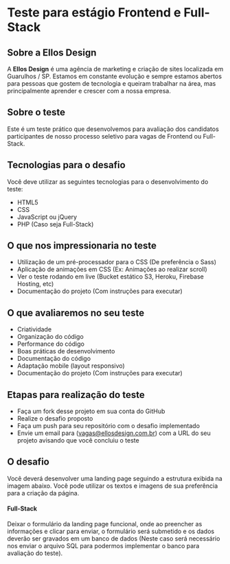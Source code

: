 # Teste para estágio Frontend e Full-Stack

## Sobre a Ellos Design

A **Ellos Design** é uma agência de marketing e criação de sites localizada em Guarulhos / SP. Estamos em constante evolução e sempre estamos abertos para pessoas que gostem de tecnologia e queiram trabalhar na área, mas principalmente aprender e crescer com a nossa empresa.

## Sobre o teste

Este é um teste prático que desenvolvemos para avaliação dos candidatos participantes de nosso processo seletivo para vagas de Frontend ou Full-Stack.

## Tecnologias para o desafio

Você deve utilizar as seguintes tecnologias para o desenvolvimento do teste:

- HTML5
- CSS
- JavaScript ou jQuery
- PHP (Caso seja Full-Stack)

## O que nos impressionaria no teste

- Utilização de um pré-processador para o CSS (De preferência o Sass)
- Aplicação de animações em CSS (Ex: Animações ao realizar scroll)
- Ver o teste rodando em live (Bucket estático S3, Heroku, Firebase Hosting, etc)
- Documentação do projeto (Com instruções para executar)

## O que avaliaremos no seu teste

- Criatividade
- Organização do código
- Performance do código
- Boas práticas de desenvolvimento
- Documentação do código
- Adaptação mobile (layout responsivo)
- Documentação do projeto (Com instruções para executar)

## Etapas para realização do teste

- Faça um fork desse projeto em sua conta do GitHub
- Realize o desafio proposto
- Faça um push para seu repositório com o desafio implementado
- Envie um email para (vagas@ellosdesign.com.br) com a URL do seu projeto avisando que você concluiu o teste

## O desafio

Você deverá desenvolver uma landing page seguindo a estrutura exibida na imagem abaixo. Você pode utilizar os textos e imagens de sua preferência para a criação da página.

#### Full-Stack

Deixar o formulário da landing page funcional, onde ao preencher as informações e clicar para enviar, o formulário será submetido e os dados deverão ser gravados em um banco de dados (Neste caso será necessário nos enviar o arquivo SQL para podermos implementar o banco para avaliação do teste).
